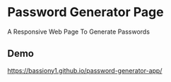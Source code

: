 
# Password Generator Page 

A Responsive Web Page To Generate Passwords 


## Demo

https://bassiony1.github.io/password-generator-app/
